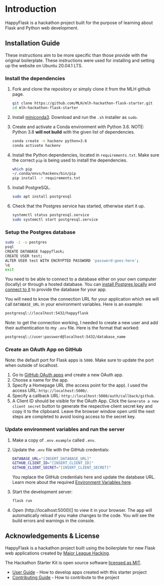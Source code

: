 # Introduction

HappyFlask is a hackathon project built for the purpose of learning about Flask and Python web development.

## Installation Guide

These instructions aim to be more specific than those provide with the original boilerplate. These instructions were used for installing and setting up the website on Ubuntu 20.04.1 LTS.

### Install the dependencies

1. Fork and clone the repository or simply clone it from the MLH github page.

    ```bash
    git clone https://github.com/MLH/mlh-hackathon-flask-starter.git
    cd mlh-hackathon-flask-starter
    ```

2. Install [miniconda3](https://docs.conda.io/en/latest/miniconda.html). Download and run the `.sh` installer as `sudo`.
3. Create and activate a Conda environment with Python 3.6. NOTE: Python 3.8 **will not build** with the given list of dependencies.

    ```bash
    conda create -n hackenv python=3.6
    conda activate hackenv
    ```

4. Install the Python dependencies, located in `requirements.txt`. Make sure the correct `pip` is being used to install the dependencies.

    ```bash
    which pip            
    ~/.conda/envs/hackenv/bin/pip
    pip install -r requirements.txt
    ```

5. Install PostgreSQL.

    ```bash
    sudo apt install postgresql
    ```

6. Check that the Postgres service has started, otherwise start it up.

    ```bash
    systemctl status postgresql.service
    sudo systemctl start postgresql.service
    ```

### Setup the Postgres database

```bash
sudo -i -u postgres
psql
CREATE DATABASE happyflask;
CREATE USER test;
ALTER USER test WITH ENCRYPTED PASSWORD 'password-goes-here';
\q
exit
```

You need to be able to connect to a database either on your own computer (locally) or through a hosted database. You can [install Postgres locally](http://www.postgresqltutorial.com/install-postgresql/) and [connect to it](http://www.postgresqltutorial.com/connect-to-postgresql-database/) to provide the database for your app.

You will need to know the connection URL for your application which we will call `DATABASE_URL` in your environment variables. Here is an example:

```bash
postgresql://localhost:5432/happyflask
```

Note: to get the connection working, I needed to create a new user and add their authentication to my `.env` file. Here is the format that worked:

```bash
postgresql://user:password@localhost:5432/database_name
```

### Create an OAuth App on GitHub

Note: the default port for Flask apps is `5000`. Make sure to update the port when outside of localhost.

1. Go to [GitHub OAuth apps](https://github.com/settings/developers) and create a new OAuth app.
2. Choose a name for the app.
3. Specify a Homepage URL (the access point for the app). I used the access URL: `http://localhost:5000/`.
4. Specify a callback URL: `http://localhost:5000/auth/callback/github`.
5. A Client ID should be visible for the OAuth App. Click the `Generate a new client secret` button to generate the respective client secret key and copy it to the clipboard. Leave the browser window open until the next steps are completed to avoid losing access to the secret key.

### Update environment variables and run the server

1. Make a copy of `.env.example` called `.env`.
2. Update the `.env` file with the GitHub credentials:

    ```bash
    DATABASE_URL="[INSERT_DATABASE_URL]"
    GITHUB_CLIENT_ID="[INSERT_CLIENT_ID]"
    GITHUB_CLIENT_SECRET="[INSERT_CLIENT_SECRET]"
    ```

    You replace the GitHub credentials here and update the database URL. Learn more about the required [Environment Variables here](https://github.com/MLH/mlh-hackathon-flask-starter/blob/master/docs/USER_GUIDE.md#environment-variables).

3. Start the development server:

    ```bash
    flask run
    ```

4. Open (http://localhost:5000)[] to view it in your browser. The app will automatically reload if you make changes to the code. You will see the build errors and warnings in the console.

## Acknowledgements & License

HappyFlask is a hackathon project built using the boilerplate for new Flask web applications created by [Major League Hacking](https://github.com/MLH).

The Hackathon Starter Kit is open source software [licensed as MIT](https://github.com/MLH/mlh-hackathon-flask-starter/blob/master/LICENSE.md).

- [User Guide](https://github.com/MLH/mlh-hackathon-flask-starter/blob/master/docs/USER_GUIDE.md) - How to develop apps created with this starter project
- [Contributing Guide](https://github.com/MLH/mlh-hackathon-flask-starter/blob/master/docs/CONTRIBUTING.md) - How to contribute to the project

